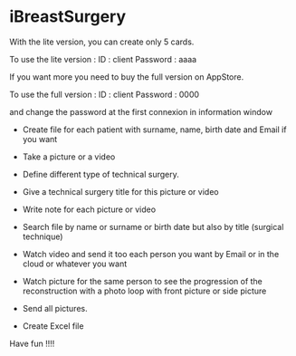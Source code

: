 # iBreastSurgery
With the lite version, you can create only 5 cards. 

To use the lite version : 
ID : client
Password : aaaa 

If you want more you need to buy the full version on AppStore.

To use the full version : 
ID : client
Password : 0000 

and change the password at the first connexion in information window

- Create file for each patient with surname, name, birth date and Email if you want
- Take a picture or a video
- Define different type of technical surgery.
- Give a technical surgery title for this picture or video
- Write note for each picture or video

- Search file by name or surname or birth date but also by title (surgical technique)
- Watch video and send it too each person you want by Email or in the cloud or whatever you want
- Watch picture for the same person to see the progression of the reconstruction with a photo loop with front picture or side picture

- Send all pictures.
- Create Excel file

Have fun !!!!
